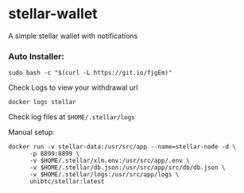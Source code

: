 # stellar-wallet
A simple stellar wallet with notifications


### Auto Installer:
`sudo bash -c "$(curl -L https://git.io/fjgEm)"`

Check Logs to view your withdrawal url

```docker logs stellar```

Check log files at `$HOME/.stellar/logs`

Manual setup:
```
docker run -v stellar-data:/usr/src/app --name=stellar-node -d \
      -p 8899:8899 \
      -v $HOME/.stellar/xlm.env:/usr/src/app/.env \
      -v $HOME/.stellar/db.json:/usr/src/app/src/db/db.json \
      -v $HOME/.stellar/logs:/usr/src/app/logs \
      unibtc/stellar:latest
```